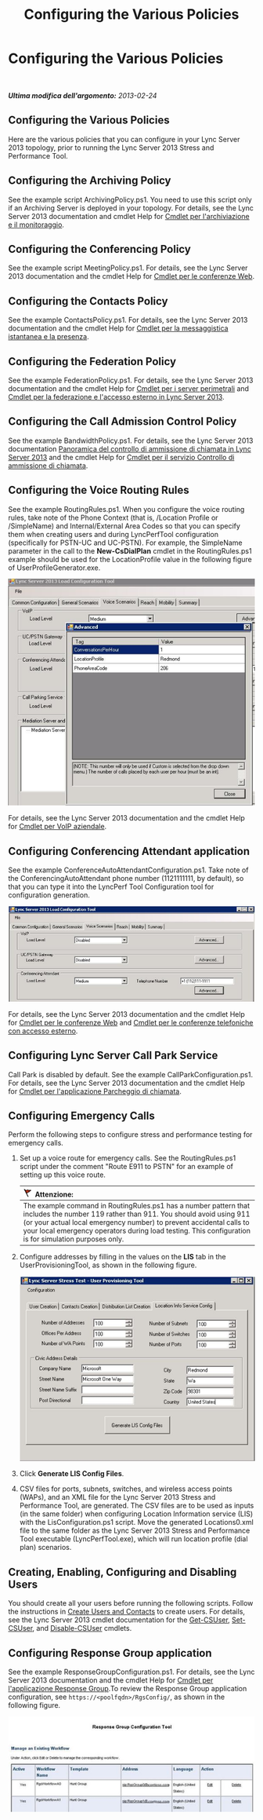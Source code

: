 ﻿---
title: Configuring the Various Policies
TOCTitle: Configuring the Various Policies
ms:assetid: e3b3cbda-7c17-470b-acb0-82fdcc473184
ms:mtpsurl: https://technet.microsoft.com/it-it/library/JJ945610(v=OCS.15)
ms:contentKeyID: 52062502
ms.date: 09/13/2014
mtps_version: v=OCS.15
ms.translationtype: HT
---

# Configuring the Various Policies

 

_**Ultima modifica dell'argomento:** 2013-02-24_

## Configuring the Various Policies

Here are the various policies that you can configure in your Lync Server 2013 topology, prior to running the Lync Server 2013 Stress and Performance Tool.

## Configuring the Archiving Policy

See the example script ArchivingPolicy.ps1. You need to use this script only if an Archiving Server is deployed in your topology. For details, see the Lync Server 2013 documentation and cmdlet Help for [Cmdlet per l'archiviazione e il monitoraggio](https://technet.microsoft.com/it-it/library/gg415629\(v=ocs.15\)).

## Configuring the Conferencing Policy

See the example script MeetingPolicy.ps1. For details, see the Lync Server 2013 documentation and the cmdlet Help for [Cmdlet per le conferenze Web](https://technet.microsoft.com/it-it/library/gg415675\(v=ocs.15\)).

## Configuring the Contacts Policy

See the example ContactsPolicy.ps1. For details, see the Lync Server 2013 documentation and the cmdlet Help for [Cmdlet per la messaggistica istantanea e la presenza](https://technet.microsoft.com/it-it/library/gg398611\(v=ocs.15\)).

## Configuring the Federation Policy

See the example FederationPolicy.ps1. For details, see the Lync Server 2013 documentation and the cmdlet Help for [Cmdlet per i server perimetrali](https://technet.microsoft.com/it-it/library/gg415635\(v=ocs.15\)) and [Cmdlet per la federazione e l'accesso esterno in Lync Server 2013](https://technet.microsoft.com/it-it/library/gg415651\(v=ocs.15\)).

## Configuring the Call Admission Control Policy

See the example BandwidthPolicy.ps1. For details, see the Lync Server 2013 documentation [Panoramica del controllo di ammissione di chiamata in Lync Server 2013](https://technet.microsoft.com/it-it/library/gg398529\(v=ocs.15\)) and the cmdlet Help for [Cmdlet per il servizio Controllo di ammissione di chiamata](https://technet.microsoft.com/it-it/library/gg415676\(v=ocs.15\)).

## Configuring the Voice Routing Rules

See the example RoutingRules.ps1. When you configure the voice routing rules, take note of the Phone Context (that is, /Location Profile or /SimpleName) and Internal/External Area Codes so that you can specify them when creating users and during LyncPerfTool configuration (specifically for PSTN-UC and UC-PSTN). For example, the SimpleName parameter in the call to the **New-CsDialPlan** cmdlet in the RoutingRules.ps1 example should be used for the LocationProfile value in the following figure of UserProfileGenerator.exe.

![Regola per le route vocali di esempio.](images/JJ945610.9f34d971-4ed0-4a4c-b101-086a91c4578c(OCS.15).jpg "Regola per le route vocali di esempio.")

For details, see the Lync Server 2013 documentation and the cmdlet Help for [Cmdlet per VoIP aziendale](https://technet.microsoft.com/it-it/library/gg415658\(v=ocs.15\)).

## Configuring Conferencing Attendant application

See the example ConferenceAutoAttendantConfiguration.ps1. Take note of the ConferencingAutoAttendant phone number (1121111111, by default), so that you can type it into the LyncPerf Tool Configuration tool for configuration generation.

![Configurazione dell'applicazione Operatore Conferenza](images/JJ945610.0618a22f-27a9-423a-9085-d2bf71e82db6(OCS.15).jpg "Configurazione dell'applicazione Operatore Conferenza")

For details, see the Lync Server 2013 documentation and the cmdlet Help for [Cmdlet per le conferenze Web](https://technet.microsoft.com/it-it/library/gg415675\(v=ocs.15\)) and [Cmdlet per le conferenze telefoniche con accesso esterno](https://technet.microsoft.com/it-it/library/gg415630\(v=ocs.15\)).

## Configuring Lync Server Call Park Service

Call Park is disabled by default. See the example CallParkConfiguration.ps1. For details, see the Lync Server 2013 documentation and the cmdlet Help for [Cmdlet per l'applicazione Parcheggio di chiamata](https://technet.microsoft.com/it-it/library/gg415639\(v=ocs.15\)).

## Configuring Emergency Calls

Perform the following steps to configure stress and performance testing for emergency calls.

1.  Set up a voice route for emergency calls. See the RoutingRules.ps1 script under the comment "Route E911 to PSTN" for an example of setting up this voice route.
    
    <table>
    <thead>
    <tr class="header">
    <th><img src="images/JJ945610.Caution(OCS.15).gif" title="Caution" alt="Caution" />Attenzione:</th>
    </tr>
    </thead>
    <tbody>
    <tr class="odd">
    <td>The example command in RoutingRules.ps1 has a number pattern that includes the number 119 rather than 911. You should avoid using 911 (or your actual local emergency number) to prevent accidental calls to your local emergency operators during load testing. This configuration is for simulation purposes only.</td>
    </tr>
    </tbody>
    </table>


2.  Configure addresses by filling in the values on the **LIS** tab in the UserProvisioningTool, as shown in the following figure.
    
    ![Configurazione del servizio Informazioni percorso.](images/JJ945610.8ac1faa1-e9f9-40d0-b8b7-b159f4f459f7(OCS.15).jpg "Configurazione del servizio Informazioni percorso.")  

3.  Click **Generate LIS Config Files**.

4.  CSV files for ports, subnets, switches, and wireless access points (WAPs), and an XML file for the Lync Server 2013 Stress and Performance Tool, are generated. The CSV files are to be used as inputs (in the same folder) when configuring Location Information service (LIS) with the LisConfiguration.ps1 script. Move the generated Locations0.xml file to the same folder as the Lync Server 2013 Stress and Performance Tool executable (LyncPerfTool.exe), which will run location profile (dial plan) scenarios.

## Creating, Enabling, Configuring and Disabling Users

You should create all your users before running the following scripts. Follow the instructions in [Create Users and Contacts](create-users-and-contacts.md) to create users. For details, see the Lync Server 2013 cmdlet documentation for the [Get-CSUser](https://technet.microsoft.com/it-it/library/gg398125\(v=ocs.15\)), [Set-CSUser](https://technet.microsoft.com/it-it/library/gg398510\(v=ocs.15\)), and [Disable-CSUser](https://technet.microsoft.com/it-it/library/gg398747\(v=ocs.15\)) cmdlets.

## Configuring Response Group application

See the example ResponseGroupConfiguration.ps1. For details, see the Lync Server 2013 documentation and the cmdlet Help for [Cmdlet per l'applicazione Response Group](https://technet.microsoft.com/it-it/library/gg415654\(v=ocs.15\)).To review the Response Group application configuration, see `https://<poolfqdn>/RgsConfig/`, as shown in the following figure.

![Strumento di configurazione di Response Group.](images/JJ945610.480a9440-2283-4533-98f8-86daaab4781c(OCS.15).jpg "Strumento di configurazione di Response Group.")

